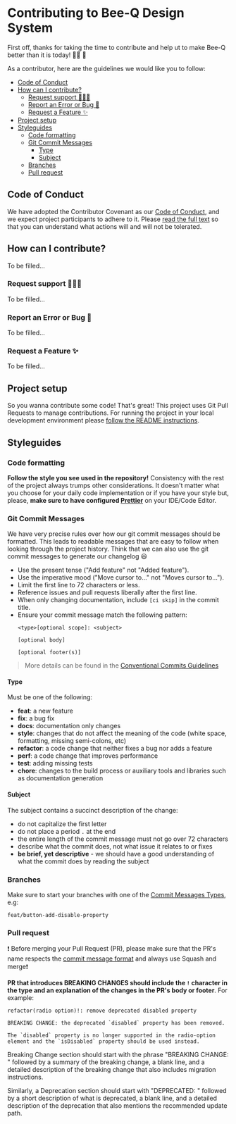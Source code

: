 # Contributing to Bee-Q Design System

First off, thanks for taking the time to contribute and help ut to make Bee-Q better than it is today! 💪😁 🎉

As a contributor, here are the guidelines we would like you to follow:

  - [Code of Conduct](#code-of-conduct)
  - [How can I contribute?](#how-can-i-contribute)
    - [Request support 🙋🏼‍♂️](#request-support)
    - [Report an Error or Bug 🐞](#report-an-error-or-bug)
    - [Request a Feature ✨](#request-a-feature)
  - [Project setup](#project-setup)
  - [Styleguides](#styleguides)
    - [Code formatting](#code-formatting)
    - [Git Commit Messages](#git-commit-messages)
      - [Type](#type)
      - [Subject](#subject)
    - [Branches](#branches)
    - [Pull request](#pull-request)

## <a name="code-of-conduct"></a> Code of Conduct

We have adopted the Contributor Covenant as our [Code of Conduct](https://www.contributor-covenant.org/), and we expect project participants to adhere to it. Please [read the full text](https://github.com/facebook/react/blob/main/CODE_OF_CONDUCT.md) so that you can understand what actions will and will not be tolerated.

## <a name="how-can-i-contribute"></a> How can I contribute?

To be filled...

### <a name="request-support"></a> Request support 🙋🏼‍♂️

To be filled...

### <a name="report-an-error-or-bug"></a> Report an Error or Bug 🐞

To be filled...

### <a name="request-a-feature"></a> Request a Feature ✨

To be filled...

## <a name="project-setup"></a> Project setup

So you wanna contribute some code! That's great! This project uses Git Pull Requests to manage contributions. For running the project in your local development environment please [follow the README instructions](README.md).

## <a name="styleguides"></a> Styleguides

### <a name="code-formatting"></a> Code formatting

**Follow the style you see used in the repository!** Consistency with the rest of the project always trumps other considerations. It doesn't matter what you choose for your daily code implementation or if you have your style but, please, **make sure to have configured [Prettier](https://prettier.io/)** on your IDE/Code Editor.

### <a name="git-commit-messages"></a> Git Commit Messages

We have very precise rules over how our git commit messages should be formatted. This leads to readable messages that are easy to follow when looking through the project history. Think that we can also use the git commit messages to generate our changelog 😃

* Use the present tense ("Add feature" not "Added feature").
* Use the imperative mood ("Move cursor to..." not "Moves cursor to...").
* Limit the first line to 72 characters or less.
* Reference issues and pull requests liberally after the first line.
* When only changing documentation, include `[ci skip]` in the commit title.
* Ensure your commit message match the following pattern:
  ```
  <type>[optional scope]: <subject>

  [optional body]

  [optional footer(s)]
  ```

> More details can be found in the [Conventional Commits Guidelines](https://www.conventionalcommits.org/en/v1.0.0/#summary)

#### <a name="type"></a> Type

Must be one of the following:
- **feat**: a new feature
- **fix**: a bug fix
- **docs**: documentation only changes
- **style**: changes that do not affect the meaning of the code (white space, formatting, missing semi-colons, etc)
- **refactor**: a code change that neither fixes a bug nor adds a feature
- **perf**: a code change that improves performance
- **test**: adding missing tests
- **chore**: changes to the build process or auxiliary tools and libraries such as documentation generation

#### <a name="subject"></a> Subject

The subject contains a succinct description of the change:
- do not capitalize the first letter
- do not place a period `.` at the end
- the entire length of the commit message must not go over 72 characters
- describe what the commit does, not what issue it relates to or fixes
- **be brief, yet descriptive** - we should have a good understanding of what the commit does by reading the subject

### <a name="branches"></a> Branches

Make sure to start your branches with one of the [Commit Messages Types](#type), e.g:

```
feat/button-add-disable-property
```

### <a name="pull-request"></a> Pull request

❗️ Before merging your Pull Request (PR), please make sure that the PR's name respects the [commit message format](#git-commit-messages) and always use Squash and merge❗️

**PR that introduces BREAKING CHANGES should include the `!` character in the type and an explanation of the changes in the PR's body or footer**. For example:

```
refactor(radio option)!: remove deprecated disabled property

BREAKING CHANGE: the deprecated `disabled` property has been removed.

The `disabled` property is no longer supported in the radio-option element and the `isDisabled` property should be used instead.
```

Breaking Change section should start with the phrase "BREAKING CHANGE: " followed by a summary of the breaking change, a blank line, and a detailed description of the breaking change that also includes migration instructions.

Similarly, a Deprecation section should start with "DEPRECATED: " followed by a short description of what is deprecated, a blank line, and a detailed description of the deprecation that also mentions the recommended update path.
